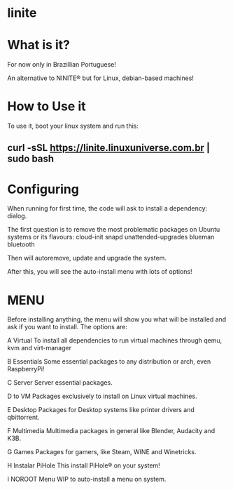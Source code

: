 # linite

# What is it?

For now only in Brazillian Portuguese!

An alternative to NINITE® but for Linux, debian-based machines!

# How to Use it

To use it, boot your linux system and run this:

## curl -sSL https://linite.linuxuniverse.com.br | sudo bash

# Configuring

When running for first time, the code will ask to install a dependency: dialog.

The first question is to remove the most problematic packages on Ubuntu systems or its flavours: 
cloud-init snapd unattended-upgrades blueman bluetooth

Then will autoremove, update and upgrade the system.

After this, you will see the auto-install menu with lots of options!

# MENU

Before installing anything, the menu will show you what will be installed and ask if you want to install.
The options are:

A Virtual
To install all dependencies to run virtual machines through qemu, kvm and virt-manager

B Essentials
Some essential packages to any distribution or arch, even RaspberryPi!

C Server
Server essential packages.

D to VM
Packages exclusively to install on Linux virtual machines.

E Desktop
Packages for Desktop systems like printer drivers and qbittorrent.

F Multimedia
Multimedia packages in general like Blender, Audacity and K3B.

G Games
Packages for gamers, like Steam, WINE and Winetricks.

H Instalar PiHole
This install PiHole® on your system!

I NOROOT Menu
WIP to auto-install a menu on system.
